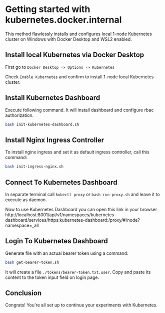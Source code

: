 # Getting started with kubernetes.docker.internal

This method flawlessly installs and configures local 1-node Kubernetes cluster on Windows with Docker Desktop and WSL2 enabled.

## Install local Kubernetes via Docker Desktop

First go to `Docker Desktop -> Options -> Kubernetes`

Check `Enable Kubernetes` and confirm to install 1-node local Kubernetes cluster.

## Install Kubernetes Dashboard

Execute following command. It will install dashboard and configure rbac authorization.

```bash
bash init-kubernetes-dashboard.sh
```

## Install Nginx Ingress Controller

To install nginx ingress and set it as default ingress controller, call this command:

```bash
bash init-ingress-nginx.sh
```

## Connect To Kubernetes Dashboard

In separate terminal call `kubectl proxy` or `bash run-proxy.sh` and leave it to execute as daemon.

Now to use Kubernetes Dashboard you can open this link in your browser http://localhost:8001/api/v1/namespaces/kubernetes-dashboard/services/https:kubernetes-dashboard:/proxy/#/node?namespace=_all

## Login To Kubernetes Dashboard

Generate file with an actual bearer token using a command:

```bash
bash get-bearer-token.sh
```

It will create a file `./tokens/bearer-token.txt.user`. Copy and paste its content to the token input field on login page.

## Conclusion

Congrats! You're all set up to continue your experiments with Kubernetes.